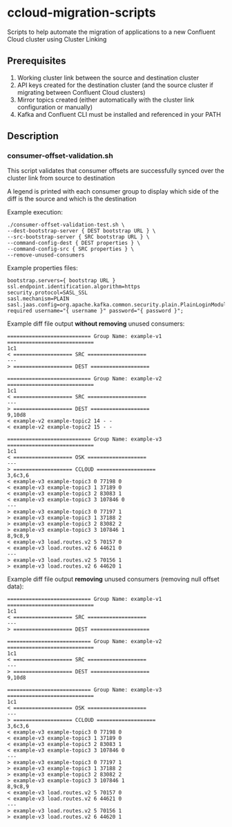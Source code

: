 # ccloud-migration-scripts

Scripts to help automate the migration of applications to a new Confluent Cloud cluster using Cluster Linking

## Prerequisites

  1. Working cluster link between the source and destination cluster
  2. API keys created for the destination cluster (and the source cluster if migrating between Confluent Cloud clusters)
  3. Mirror topics created (either automatically with the cluster link configuration or manually)
  4. Kafka and Confluent CLI must be installed and referenced in your PATH

## Description

### consumer-offset-validation.sh

This script validates that consumer offsets are successfully synced over the cluster link from source to destination

A legend is printed with each consumer group to display which side of the diff is the source and which is the destination

Example execution:
    
    ./consumer-offset-validation-test.sh \
    --dest-bootstrap-server { DEST bootstrap URL } \
    --src-bootstrap-server { SRC bootstrap URL } \
    --command-config-dest { DEST properties } \
    --command-config-src { SRC properties } \
    --remove-unused-consumers
    
Example properties files:

    bootstrap.servers={ bootstrap URL }
    ssl.endpoint.identification.algorithm=https
    security.protocol=SASL_SSL
    sasl.mechanism=PLAIN
    sasl.jaas.config=org.apache.kafka.common.security.plain.PlainLoginModule required username="{ username }" password="{ password }";
    
Example diff file output **without removing** unused consumers:

    =========================== Group Name: example-v1 ============================
    1c1
    < =================== SRC ===================
    ---
    > =================== DEST ===================

    =========================== Group Name: example-v2 ============================
    1c1
    < =================== SRC ===================
    ---
    > =================== DEST ===================
    9,10d8
    < example-v2 example-topic2 14 - -
    < example-v2 example-topic2 15 - -

    =========================== Group Name: example-v3 ============================
    1c1
    < =================== OSK ===================
    ---
    > =================== CCLOUD ===================
    3,6c3,6
    < example-v3 example-topic3 0 77198 0
    < example-v3 example-topic3 1 37189 0
    < example-v3 example-topic3 2 83083 1
    < example-v3 example-topic3 3 107846 0
    ---
    > example-v3 example-topic3 0 77197 1
    > example-v3 example-topic3 1 37188 2
    > example-v3 example-topic3 2 83082 2
    > example-v3 example-topic3 3 107846 1
    8,9c8,9
    < example-v3 load.routes.v2 5 70157 0
    < example-v3 load.routes.v2 6 44621 0
    ---
    > example-v3 load.routes.v2 5 70156 1
    > example-v3 load.routes.v2 6 44620 1
    
Example diff file output **removing** unused consumers (removing null offset data):

    =========================== Group Name: example-v1 ============================
    1c1
    < =================== SRC ===================
    ---
    > =================== DEST ===================

    =========================== Group Name: example-v2 ============================
    1c1
    < =================== SRC ===================
    ---
    > =================== DEST ===================
    9,10d8

    =========================== Group Name: example-v3 ============================
    1c1
    < =================== OSK ===================
    ---
    > =================== CCLOUD ===================
    3,6c3,6
    < example-v3 example-topic3 0 77198 0
    < example-v3 example-topic3 1 37189 0
    < example-v3 example-topic3 2 83083 1
    < example-v3 example-topic3 3 107846 0
    ---
    > example-v3 example-topic3 0 77197 1
    > example-v3 example-topic3 1 37188 2
    > example-v3 example-topic3 2 83082 2
    > example-v3 example-topic3 3 107846 1
    8,9c8,9
    < example-v3 load.routes.v2 5 70157 0
    < example-v3 load.routes.v2 6 44621 0
    ---
    > example-v3 load.routes.v2 5 70156 1
    > example-v3 load.routes.v2 6 44620 1
